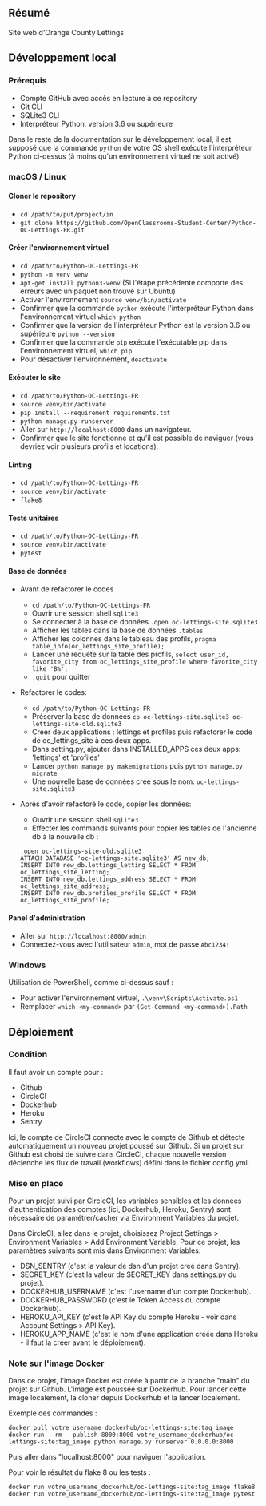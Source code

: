 [comment]: <> (- to run pytest: pip install six)

[comment]: <> (- Correct Readme for sqlite3 commands)

[comment]: <> (- flake8)
## Résumé

Site web d'Orange County Lettings

## Développement local

### Prérequis

- Compte GitHub avec accès en lecture à ce repository
- Git CLI
- SQLite3 CLI
- Interpréteur Python, version 3.6 ou supérieure

Dans le reste de la documentation sur le développement local, il est supposé que la commande `python` de votre OS shell exécute l'interpréteur Python ci-dessus (à moins qu'un environnement virtuel ne soit activé).

### macOS / Linux

#### Cloner le repository

- `cd /path/to/put/project/in`
- `git clone https://github.com/OpenClassrooms-Student-Center/Python-OC-Lettings-FR.git`

#### Créer l'environnement virtuel

- `cd /path/to/Python-OC-Lettings-FR`
- `python -m venv venv`
- `apt-get install python3-venv` (Si l'étape précédente comporte des erreurs avec un paquet non trouvé sur Ubuntu)
- Activer l'environnement `source venv/bin/activate`
- Confirmer que la commande `python` exécute l'interpréteur Python dans l'environnement virtuel
`which python`
- Confirmer que la version de l'interpréteur Python est la version 3.6 ou supérieure `python --version`
- Confirmer que la commande `pip` exécute l'exécutable pip dans l'environnement virtuel, `which pip`
- Pour désactiver l'environnement, `deactivate`

#### Exécuter le site

- `cd /path/to/Python-OC-Lettings-FR`
- `source venv/bin/activate`
- `pip install --requirement requirements.txt`
- `python manage.py runserver`
- Aller sur `http://localhost:8000` dans un navigateur.
- Confirmer que le site fonctionne et qu'il est possible de naviguer (vous devriez voir plusieurs profils et locations).

#### Linting

- `cd /path/to/Python-OC-Lettings-FR`
- `source venv/bin/activate`
- `flake8`

#### Tests unitaires

- `cd /path/to/Python-OC-Lettings-FR`
- `source venv/bin/activate`
- `pytest`

#### Base de données
* Avant de refactorer le codes
  - `cd /path/to/Python-OC-Lettings-FR`
  - Ouvrir une session shell `sqlite3`
  - Se connecter à la base de données `.open oc-lettings-site.sqlite3`
  - Afficher les tables dans la base de données `.tables`
  - Afficher les colonnes dans le tableau des profils, `pragma table_info(oc_lettings_site_profile);`
  - Lancer une requête sur la table des profils, `select user_id, favorite_city from oc_lettings_site_profile where favorite_city like 'B%';`
  - `.quit` pour quitter
  
* Refactorer le codes:
  - `cd /path/to/Python-OC-Lettings-FR`
  - Préserver la base de données `cp oc-lettings-site.sqlite3 oc-lettings-site-old.sqlite3 `
  - Créer deux applications : lettings et profiles puis refactorer le code de oc_lettings_site à ces deux apps.
  - Dans setting.py, ajouter dans INSTALLED_APPS ces deux apps: 'lettings' et 'profiles'
  - Lancer `python manage.py makemigrations` puis `python manage.py migrate` 
  - Une nouvelle base de données crée sous le nom: `oc-lettings-site.sqlite3`
* Après d'avoir refactoré le code, copier les données:
  - Ouvrir une session shell `sqlite3`
  - Effecter les commands suivants pour copier les tables de l'ancienne db à la nouvelle db :
  ```
  .open oc-lettings-site-old.sqlite3
  ATTACH DATABASE 'oc-lettings-site.sqlite3' AS new_db;
  INSERT INTO new_db.lettings_letting SELECT * FROM oc_lettings_site_letting;
  INSERT INTO new_db.lettings_address SELECT * FROM oc_lettings_site_address;
  INSERT INTO new_db.profiles_profile SELECT * FROM oc_lettings_site_profile;
  ```
    
    

#### Panel d'administration

- Aller sur `http://localhost:8000/admin`
- Connectez-vous avec l'utilisateur `admin`, mot de passe `Abc1234!`

### Windows

Utilisation de PowerShell, comme ci-dessus sauf :

- Pour activer l'environnement virtuel, `.\venv\Scripts\Activate.ps1` 
- Remplacer `which <my-command>` par `(Get-Command <my-command>).Path`

## Déploiement
### Condition 
Il faut avoir un compte pour :

- Github
- CircleCI
- Dockerhub
- Heroku
- Sentry

Ici, le compte de CircleCI connecte avec le compte de Github et détecte automatiquement 
un nouveau projet poussé sur Github. Si un projet sur Github est choisi de suivre dans CircleCI, 
chaque nouvelle version déclenche les flux de travail (workflows) défini dans le fichier config.yml.

### Mise en place
Pour un projet suivi par CircleCI, les variables sensibles et les données d'authentication des comptes 
(ici, Dockerhub, Heroku, Sentry) sont nécessaire de paramétrer/cacher via Environment Variables du projet.

Dans CircleCI, allez dans le projet, choisissez Project Settings > Environment Variables > 
Add Environment Variable. Pour ce projet, les paramètres suivants sont mis dans Environment Variables:

- DSN_SENTRY (c'est la valeur de dsn d'un projet créé dans Sentry).
- SECRET_KEY (c'est la valeur de SECRET_KEY dans settings.py du projet).
- DOCKERHUB_USERNAME (c'est l'username d'un compte Dockerhub).
- DOCKERHUB_PASSWORD (c'est le Token Access du compte Dockerhub).
- HEROKU_API_KEY (c'est le API Key du compte Heroku - voir dans Account Settings > API Key).
- HEROKU_APP_NAME (c'est le nom d'une application créée dans Heroku - il faut la créer avant le déploiement).

### Note sur l'image Docker
Dans ce projet, l'image Docker est créée à partir de la branche "main" du projet sur Github. 
L'image est poussée sur Dockerhub. Pour lancer cette image localement, la cloner depuis Dockerhub et
la lancer localement.

Exemple des commandes :
```
docker pull votre_username_dockerhub/oc-lettings-site:tag_image
docker run --rm --publish 8000:8000 votre_username_dockerhub/oc-lettings-site:tag_image python manage.py runserver 0.0.0.0:8000
```
Puis aller dans "localhost:8000" pour naviguer l'application.

Pour voir le résultat du flake 8 ou les tests :
```
docker run votre_username_dockerhub/oc-lettings-site:tag_image flake8
docker run votre_username_dockerhub/oc-lettings-site:tag_image pytest
```